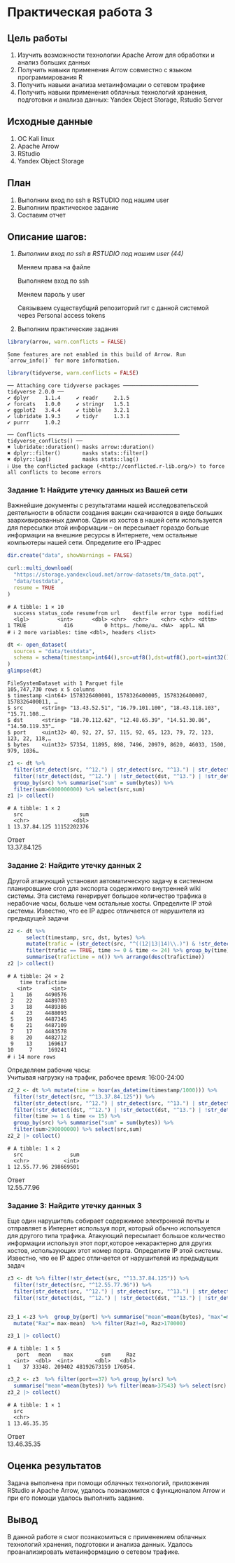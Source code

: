 # Практическая работа 3

## Цель работы

1.  Изучить возможности технологии Apache Arrow для обработки и анализ
    больших данных
2.  Получить навыки применения Arrow совместно с языком программирования
    R
3.  Получить навыки анализа метаинфомации о сетевом трафике
4.  Получить навыки применения облачных технологий хранения, подготовки
    и анализа данных: Yandex Object Storage, Rstudio Server

## Исходные данные

1.  ОС Kali linux
2.  Apache Arrow
3.  RStudio
4.  Yandex Object Storage

## План

1.  Выполним вход по ssh в RSTUDIO под нашим user
2.  Выполним практическое задание
3.  Составим отчет

## Описание шагов:

1.  *Выполним вход по ssh в RSTUDIO под нашим user (44)*

    Меняем права на файле

    Выполняем вход по ssh

    Меняем пароль у user

    Связываем существубщий репозиторий гит с данной системой через
    Personal access tokens

2.  Выполним практические задания

``` r
library(arrow, warn.conflicts = FALSE)
```

    Some features are not enabled in this build of Arrow. Run `arrow_info()` for more information.

``` r
library(tidyverse, warn.conflicts = FALSE)
```

    ── Attaching core tidyverse packages ──────────────────────── tidyverse 2.0.0 ──
    ✔ dplyr     1.1.4     ✔ readr     2.1.5
    ✔ forcats   1.0.0     ✔ stringr   1.5.1
    ✔ ggplot2   3.4.4     ✔ tibble    3.2.1
    ✔ lubridate 1.9.3     ✔ tidyr     1.3.1
    ✔ purrr     1.0.2     

    ── Conflicts ────────────────────────────────────────── tidyverse_conflicts() ──
    ✖ lubridate::duration() masks arrow::duration()
    ✖ dplyr::filter()       masks stats::filter()
    ✖ dplyr::lag()          masks stats::lag()
    ℹ Use the conflicted package (<http://conflicted.r-lib.org/>) to force all conflicts to become errors

### Задание 1: Найдите утечку данных из Вашей сети

Важнейшие документы с результатами нашей исследовательской деятельности
в области создания вакцин скачиваются в виде больших заархивированных
дампов. Один из хостов в нашей сети используется для пересылки этой
информации – он пересылает гораздо больше информации на внешние ресурсы
в Интернете, чем остальные компьютеры нашей сети. Определите его
IP-адрес

``` r
dir.create("data", showWarnings = FALSE)

curl::multi_download(
  "https://storage.yandexcloud.net/arrow-datasets/tm_data.pqt",
  "data/testdata",
  resume = TRUE
)
```

    # A tibble: 1 × 10
      success status_code resumefrom url    destfile error type  modified
      <lgl>         <int>      <dbl> <chr>  <chr>    <chr> <chr> <dttm>  
    1 TRUE            416          0 https… /home/u… <NA>  appl… NA      
    # ℹ 2 more variables: time <dbl>, headers <list>

``` r
dt <- open_dataset(
  sources = "data/testdata",
  schema = schema(timestamp=int64(),src=utf8(),dst=utf8(),port=uint32(),bytes=uint32())
)
glimpse(dt) 
```

    FileSystemDataset with 1 Parquet file
    105,747,730 rows x 5 columns
    $ timestamp <int64> 1578326400001, 1578326400005, 1578326400007, 1578326400011, …
    $ src      <string> "13.43.52.51", "16.79.101.100", "18.43.118.103", "15.71.108.…
    $ dst      <string> "18.70.112.62", "12.48.65.39", "14.51.30.86", "14.50.119.33"…
    $ port     <uint32> 40, 92, 27, 57, 115, 92, 65, 123, 79, 72, 123, 123, 22, 118,…
    $ bytes    <uint32> 57354, 11895, 898, 7496, 20979, 8620, 46033, 1500, 979, 1036…

``` r
z1 <- dt %>%
  filter(str_detect(src, "^12.") | str_detect(src, "^13.") | str_detect(src, "^14."))  %>%
  filter(!str_detect(dst, "^12.") | !str_detect(dst, "^13.") | !str_detect(dst, "^14."))  %>%
  group_by(src) %>% summarise("sum" = sum(bytes)) %>%  
  filter(sum>6000000000) %>% select(src,sum) 
z1 |> collect()
```

    # A tibble: 1 × 2
      src                  sum
      <chr>              <dbl>
    1 13.37.84.125 11152202376

Ответ  
13.37.84.125

### Задание 2: Найдите утечку данных 2

Другой атакующий установил автоматическую задачу в системном
планировщике cron для экспорта содержимого внутренней wiki системы. Эта
система генерирует большое количество трафика в нерабочие часы, больше
чем остальные хосты. Определите IP этой системы. Известно, что ее IP
адрес отличается от нарушителя из предыдущей задачи

``` r
z2 <- dt %>%
      select(timestamp, src, dst, bytes) %>%
      mutate(trafic = (str_detect(src, "^((12|13|14)\\.)") & !str_detect(dst, "^((12|13|14)\\.)")),time = hour(as_datetime(timestamp/1000))) %>%
      filter(trafic == TRUE, time >= 0 & time <= 24) %>% group_by(time) %>%
      summarise(trafictime = n()) %>% arrange(desc(trafictime))
z2 |> collect()
```

    # A tibble: 24 × 2
        time trafictime
       <int>      <int>
     1    16    4490576
     2    22    4489703
     3    18    4489386
     4    23    4488093
     5    19    4487345
     6    21    4487109
     7    17    4483578
     8    20    4482712
     9    13     169617
    10     7     169241
    # ℹ 14 more rows

Определяем рабочие часы:  
Учитывая нагрузку на трафик, рабочее время: 16:00-24:00

``` r
z2_2 <- dt %>% mutate(time = hour(as_datetime(timestamp/1000))) %>% 
  filter(!str_detect(src, "^13.37.84.125")) %>% 
  filter(str_detect(src, "^12.") | str_detect(src, "^13.") | str_detect(src, "^14."))  %>%
  filter(!str_detect(dst, "^12.") | !str_detect(dst, "^13.") | !str_detect(dst, "^14."))  %>%
  filter(time >= 1 & time <= 15) %>% 
  group_by(src) %>% summarise("sum" = sum(bytes)) %>%
  filter(sum>290000000) %>% select(src,sum) 
z2_2 |> collect()
```

    # A tibble: 1 × 2
      src               sum
      <chr>           <int>
    1 12.55.77.96 298669501

Ответ  
12.55.77.96

### Задание 3: Найдите утечку данных 3

Еще один нарушитель собирает содержимое электронной почты и отправляет в
Интернет используя порт, который обычно используется для другого типа
трафика. Атакующий пересылает большое количество информации используя
этот порт,которое нехарактерно для других хостов, использующих этот
номер порта. Определите IP этой системы. Известно, что ее IP адрес
отличается от нарушителей из предыдущих задач

``` r
z3 <- dt %>% filter(!str_detect(src, "^13.37.84.125")) %>% 
  filter(!str_detect(src, "^12.55.77.96")) %>% 
  filter(str_detect(src, "^12.") | str_detect(src, "^13.") | str_detect(src, "^14."))  %>%
  filter(!str_detect(dst, "^12.") | !str_detect(dst, "^13.") | !str_detect(dst, "^14."))  %>% select(src, bytes, port) 


z3_1 <-z3 %>%  group_by(port) %>% summarise("mean"=mean(bytes), "max"=max(bytes), "sum" = sum(bytes)) %>% 
  mutate("Raz"= max-mean)  %>% filter(Raz!=0, Raz>170000)

z3_1 |> collect()
```

    # A tibble: 1 × 5
       port   mean    max         sum     Raz
      <int>  <dbl>  <int>       <dbl>   <dbl>
    1    37 33348. 209402 48192673159 176054.

``` r
z3_2 <- z3  %>% filter(port==37) %>% group_by(src) %>% 
  summarise("mean"=mean(bytes)) %>% filter(mean>37543) %>% select(src)
z3_2 |> collect()
```

    # A tibble: 1 × 1
      src        
      <chr>      
    1 13.46.35.35

Ответ  
13.46.35.35

## Оценка результатов

Задача выполнена при помощи облачных технологий, приложения RStudio и
Apache Arrow, удалось познакомится с функционалом Arrow и при его помощи
удалось выполнить задание.

## Вывод

В данной работе я смог познакомиться с применением облачных технологий
хранения, подготовки и анализа данных. Удалось проанализировать
метаинформацию о сетевом трафике.

